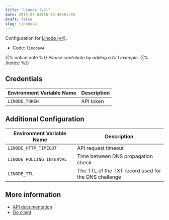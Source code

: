 ```yaml
---
title: "Linode (v4)"
date: 2019-03-03T16:39:46+01:00
draft: false
slug: linodev4
---
```


<!-- THIS DOCUMENTATION IS AUTO-GENERATED. PLEASE DO NOT EDIT. -->
<!-- providers/dns/linodev4/linodev4.toml -->
<!-- THIS DOCUMENTATION IS AUTO-GENERATED. PLEASE DO NOT EDIT. -->
<!-- providers/dns/linodev4/linodev4.toml -->
<!-- THIS DOCUMENTATION IS AUTO-GENERATED. PLEASE DO NOT EDIT. -->


Configuration for [Linode (v4)](https://www.linode.com/).


<!--more-->

- Code: `linodev4`

{{% notice note %}}
_Please contribute by adding a CLI example._
{{% /notice %}}




## Credentials

| Environment Variable Name | Description |
|-----------------------|-------------|
| `LINODE_TOKEN` | API token |


## Additional Configuration

| Environment Variable Name | Description |
|--------------------------------|-------------|
| `LINODE_HTTP_TIMEOUT` | API request timeout |
| `LINODE_POLLING_INTERVAL` | Time between DNS propagation check |
| `LINODE_TTL` | The TTL of the TXT record used for the DNS challenge |




## More information

- [API documentation](https://developers.linode.com/api/v4)
- [Go client](https://github.com/linode/linodego)

<!-- THIS DOCUMENTATION IS AUTO-GENERATED. PLEASE DO NOT EDIT. -->
<!-- providers/dns/linodev4/linodev4.toml -->
<!-- THIS DOCUMENTATION IS AUTO-GENERATED. PLEASE DO NOT EDIT. -->
<!-- providers/dns/linodev4/linodev4.toml -->
<!-- THIS DOCUMENTATION IS AUTO-GENERATED. PLEASE DO NOT EDIT. -->
